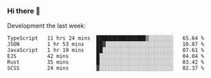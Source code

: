### Hi there 👋

Development the last week:
<!--START_SECTION:waka-->

```text
TypeScript   11 hrs 24 mins  ████████████████▒░░░░░░░░   65.64 %
JSON         1 hr 53 mins    ██▓░░░░░░░░░░░░░░░░░░░░░░   10.87 %
JavaScript   1 hr 19 mins    ██░░░░░░░░░░░░░░░░░░░░░░░   07.61 %
EJS          42 mins         █░░░░░░░░░░░░░░░░░░░░░░░░   04.04 %
Rust         35 mins         █░░░░░░░░░░░░░░░░░░░░░░░░   03.42 %
SCSS         24 mins         ▓░░░░░░░░░░░░░░░░░░░░░░░░   02.37 %
```

<!--END_SECTION:waka-->

<!--
**JASONPANGGO/jasonpanggo** is a ✨ _special_ ✨ repository because its `README.md` (this file) appears on your GitHub profile.

Here are some ideas to get you started:

- 🔭 I’m currently working on ...
- 🌱 I’m currently learning ...
- 👯 I’m looking to collaborate on ...
- 🤔 I’m looking for help with ...
- 💬 Ask me about ...
- 📫 How to reach me: ...
- 😄 Pronouns: ...
- ⚡ Fun fact: ...
-->
